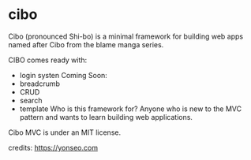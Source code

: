 # cibo
Cibo (pronounced Shi-bo) is a minimal framework for building web apps named after Cibo from the blame manga series.

CIBO comes ready with:
- login systen
Coming Soon:
- breadcrumb
- CRUD
- search
- template
Who is this framework for?
Anyone who is new to the MVC pattern and wants to learn building web applications.

Cibo MVC is under an MIT license.

credits: 
https://yonseo.com


